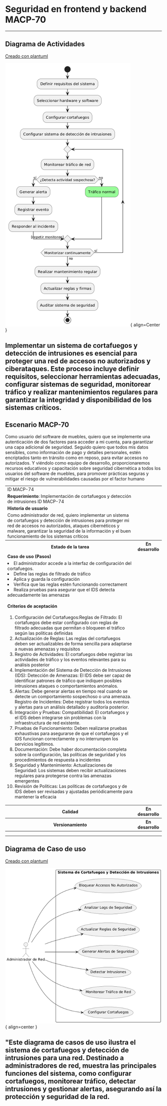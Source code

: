 # Seguridad en frontend y backend MACP-70

------
## Diagrama de Actividades
[Creado con plantuml](https://plantuml.com/es/)

![Image title](./assets/images/DiagramaActividades/MACP-74.png){ align=Center }

Implementar un sistema de cortafuegos y detección de intrusiones es esencial para proteger una red de accesos no autorizados y ciberataques. Este proceso incluye definir requisitos, seleccionar herramientas adecuadas, configurar sistemas de seguridad, monitorear tráfico y realizar mantenimientos regulares para garantizar la integridad y disponibilidad de los sistemas críticos.
---

###

## Escenario MACP-70
Como usuario del software de muebles, quiero que se implemente una autenticación de dos factores para acceder a mi cuenta, para garantizar una capa adicional de seguridad. Seguido quiero que todos mis datos sensibles, como información de pago y detalles personales, estén encriptados tanto en tránsito como en reposo, para evitar accesos no autorizados. Y viéndolo como equipo de desarrollo, proporcionaremos recursos educativos y capacitación sobre seguridad cibernética a todos los usuarios del software de muebles, para promover prácticas seguras y mitigar el riesgo de vulnerabilidades causadas por el factor humano

<table id="customers">
  <tr class="idtext principal">
    <td>ID MACP-74</td>
  </tr>
  <tr class="single text">
    <td><strong>Requerimiento</strong>: Implementación de cortafuegos y detección de intrusiones ID MACP-74</td>
  </tr>
  <tr class="single gray">
    <td><strong>Historia de usuario</strong></td>
  </tr>
  <tr class="single text">
    <td>Como administrador de red, quiero implementar un sistema de cortafuegos y detección de intrusiones para proteger mi red de accesos no autorizados, ataques cibernéticos y malware, garantizar la seguridad de la información y el buen funcionamiento de los sistemas críticos</td>
  </tr>
  <tr class="duo">
    <th class="gray"><strong>Estado de la tarea</strong></th>
    <th>En desarrollo</th>
  </tr>
  <tr class="single gray">
    <td><strong>Caso de uso (Pasos)</strong></td>
  </tr>
  <tr class="single text">
       <td>
         </ol>
  <li>El administrador accede a la interfaz de configuración del cortafuegos.</li>
        <li>Define las reglas de filtrado de tráfico</li>
        <li>Aplica y guarda la configuración</li>
        <li>Verifica que las reglas estén funcionando correctament</li>
  <li>Realiza pruebas para asegurar que el IDS detecta adecuadamente las amenazas</li>
        <ol>
    </td>
  </tr>
  <tr class="single gray">
    <td><strong>Criterios de aceptación</strong></td>
  </tr>
  <tr class="single text">
    <td>
        <ol>
             <li>Configuración del Cortafuegos:Reglas de Filtrado: El cortafuegos debe estar configurado con reglas de filtrado       adecuadas que permitan o bloqueen el tráfico según las políticas definidas</li>
             <li>Actualización de Reglas: Las reglas del cortafuegos deben ser actualizables de forma sencilla para adaptarse a nuevas  amenazas y requisitos</li>
             <li>Registro de Actividades: El cortafuegos debe registrar las actividades de tráfico y los eventos relevantes para su análisis posterior</li>
             <li>Implementación del Sistema de Detección de Intrusiones (IDS):
             Detección de Amenazas: El IDS debe ser capaz de identificar patrones de tráfico que indiquen posibles intrusiones<l/i>
             ataques o comportamientos anómalos.
             <li>Alertas: Debe generar alertas en tiempo real cuando se detecte un comportamiento sospechoso o una amenaza.
            Registro de Incidentes: Debe registrar todos los eventos y alertas para un análisis detallado y auditoría posterior.</li>
            <li>Integración y Pruebas:
            Compatibilidad: El cortafuegos y el IDS deben integrarse sin problemas con la infraestructura de red existente.</li>
            <li>Pruebas de Funcionamiento: Deben realizarse pruebas exhaustivas para asegurarse de que el cortafuegos y el IDS funcionan correctamente y no interrumpen los servicios legítimos.</li>
            <li>Documentación: Debe haber documentación completa sobre la configuración, las políticas de seguridad y los procedimientos de respuesta a incidentes</li>
            <li>Seguridad y Mantenimiento:
            Actualizaciones de Seguridad: Los sistemas deben recibir actualizaciones regulares para protegerse contra las amenazas emergentes</li>
            <li>Revisión de Políticas: Las políticas de cortafuegos y de IDS deben ser revisadas y ajustadas periódicamente para mantener la eficacia</li>
        </ol>
    </td>
  </tr>
 <tr class="duo">
    <th class="gray"><strong>Calidad</strong></th>
    <th>En desarrollo</th>
  </tr>
  <tr class="duo">
    <th class="gray"><strong>Versionamiento</strong></th>
    <th>En desarrollo</th>
  </tr>
</table>



---
## Diagrama de Caso de uso
[Creado con plantuml](https://plantuml.com/es/)

![Image title](./assets/images/CasosDeUso/MACP-74.png){ align=center }

"Este diagrama de casos de uso ilustra el sistema de cortafuegos y detección de intrusiones para una red. Destinado a administradores de red, muestra las principales funciones del sistema, como configurar cortafuegos, monitorear tráfico, detectar intrusiones y gestionar alertas, asegurando así la protección y seguridad de la red.
---

